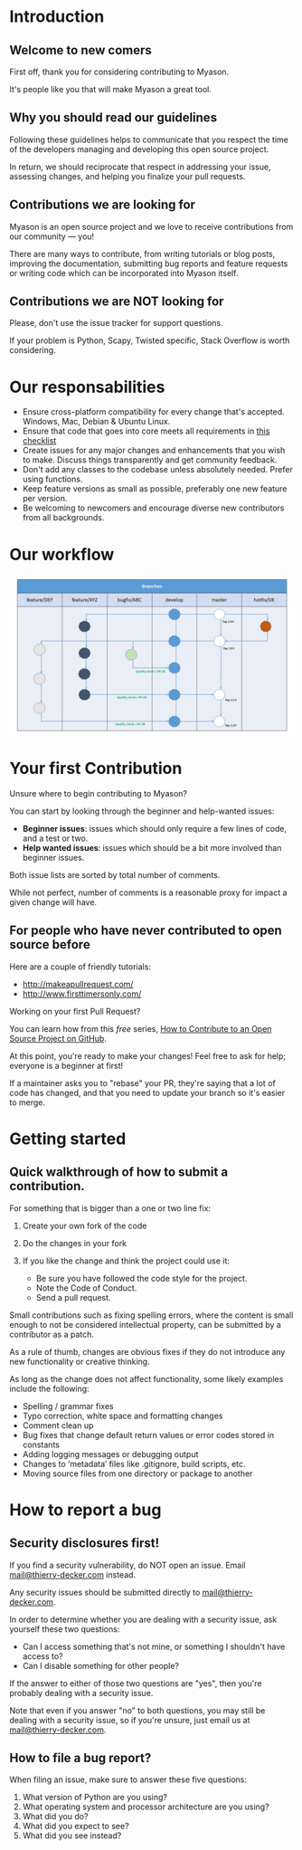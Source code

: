 # Introduction

## Welcome to new comers

First off, thank you for considering contributing to Myason.

It's people like you that will make Myason a great tool.

## Why you should read our guidelines

Following these guidelines helps to communicate that you respect the time of the developers
managing and developing this open source project.

In return, we should reciprocate that respect in addressing your issue, assessing changes,
and helping you finalize your pull requests.

## Contributions we are looking for

Myason is an open source project and we love to receive contributions from our community — you!

There are many ways to contribute, from writing tutorials or blog posts, improving the
documentation, submitting bug reports and feature requests or writing code which can be
incorporated into Myason itself.

## Contributions we are NOT looking for

Please, don't use the issue tracker for support questions.

If your problem is Python, Scapy, Twisted specific, Stack Overflow is worth considering.

# Our responsabilities

* Ensure cross-platform compatibility for every change that's accepted. Windows, Mac,
Debian & Ubuntu Linux.
* Ensure that code that goes into core meets all requirements in 
[this checklist](PULL_REQUEST_CHECKLIST.md)
* Create issues for any major changes and enhancements that you wish to make.
Discuss things transparently and get community feedback.
* Don't add any classes to the codebase unless absolutely needed. Prefer using functions.
* Keep feature versions as small as possible, preferably one new feature per version.
* Be welcoming to newcomers and encourage diverse new contributors from all backgrounds.

# Our workflow

![alt text](images/myason_workflow.jpg)

# Your first Contribution

Unsure where to begin contributing to Myason?

You can start by looking through the beginner and help-wanted issues:

* **Beginner issues**: issues which should only require a few lines of code, and a test or two.
* **Help wanted issues**: issues which should be a bit more involved than beginner issues.

Both issue lists are sorted by total number of comments.

While not perfect, number of comments is a reasonable proxy for impact a given change will have.

## For people who have never contributed to open source before

Here are a couple of friendly tutorials:

* http://makeapullrequest.com/
* http://www.firsttimersonly.com/

Working on your first Pull Request?

You can learn how from this *free* series, [How to Contribute to an Open Source Project on GitHub](https://egghead.io/series/how-to-contribute-to-an-open-source-project-on-github).  

At this point, you're ready to make your changes!
Feel free to ask for help; everyone is a beginner at first!

If a maintainer asks you to "rebase" your PR, they're saying that a lot of code has changed,
and that you need to update your branch so it's easier to merge.

# Getting started

## Quick walkthrough of how to submit a contribution.

For something that is bigger than a one or two line fix:

1. Create your own fork of the code
2. Do the changes in your fork
3. If you like the change and think the project could use it:

   * Be sure you have followed the code style for the project.
   * Note the Code of Conduct.
   * Send a pull request.

Small contributions such as fixing spelling errors, where the content is small enough to not
be considered intellectual property, can be submitted by a contributor as a patch.

As a rule of thumb, changes are obvious fixes if they do not introduce any new functionality 
or creative thinking.

As long as the change does not affect functionality, some likely examples include the following:

* Spelling / grammar fixes
* Typo correction, white space and formatting changes
* Comment clean up
* Bug fixes that change default return values or error codes stored in constants
* Adding logging messages or debugging output
* Changes to ‘metadata’ files like .gitignore, build scripts, etc.
* Moving source files from one directory or package to another

# How to report a bug

## Security disclosures first!

If you find a security vulnerability, do NOT open an issue. Email mail@thierry-decker.com instead.

Any security issues should be submitted directly to mail@thierry-decker.com.

In order to determine whether you are dealing with a security issue, ask yourself these two questions:

* Can I access something that's not mine, or something I shouldn't have access to?
* Can I disable something for other people?

If the answer to either of those two questions are "yes", then you're probably dealing with a
security issue.

Note that even if you answer "no" to both questions, you may still be dealing with
a security issue, so if you're unsure, just email us at mail@thierry-decker.com.

## How to file a bug report?

When filing an issue, make sure to answer these five questions:

1. What version of Python are you using?
2. What operating system and processor architecture are you using?
3. What did you do?
4. What did you expect to see?
5. What did you see instead?
